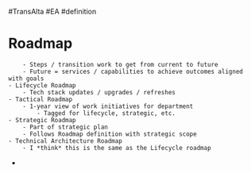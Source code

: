 #TransAlta #EA #definition 

# Roadmap
		- Steps / transition work to get from current to future
		- Future = services / capabilities to achieve outcomes aligned with goals
	- Lifecycle Roadmap
		- Tech stack updates / upgrades / refreshes
	- Tactical Roadmap
		- 1-year view of work initiatives for department
			- Tagged for lifecycle, strategic, etc.
	- Strategic Roadmap
		- Part of strategic plan
		- Follows Roadmap definition with strategic scope
	- Technical Architecture Roadmap
		- I *think* this is the same as the Lifecycle roadmap
- 